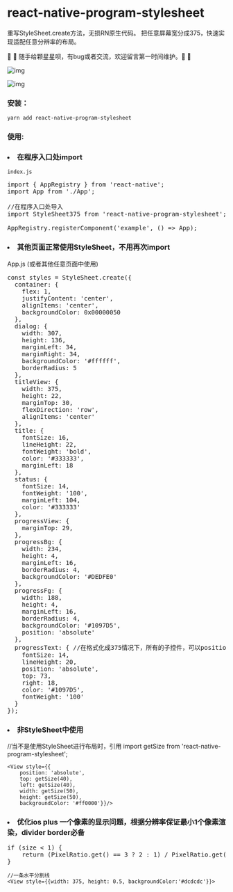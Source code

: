 # react-native-program-stylesheet
重写StyleSheet.create方法，无损RN原生代码。
把任意屏幕宽分成375，快速实现适配任意分辨率的布局。

🤗 🤗 随手给颗星星呗，有bug或者交流，欢迎留言第一时间维护。🤗 🤗<br>

![img](https://github.com/iberHK/react-native-program-stylesheet/blob/master/screenshot/demo.png?raw=true)

![img](https://github.com/iberHK/react-native-program-stylesheet/blob/master/screenshot/demo2.png?raw=true)

### 安装：
<code>yarn add react-native-program-stylesheet</code><br>

### 使用:
### <li>在程序入口处import</li>
<code>index.js</code>

<pre>
import { AppRegistry } from 'react-native';
import App from './App';

//在程序入口处导入
import StyleSheet375 from 'react-native-program-stylesheet';

AppRegistry.registerComponent('example', () => App);
</pre>


### <li>其他页面正常使用StyleSheet，不用再次import</li>
App.js (或者其他任意页面中使用)

<pre>
const styles = StyleSheet.create({
  container: {
    flex: 1,
    justifyContent: 'center',
    alignItems: 'center',
    backgroundColor: 0x00000050
  },
  dialog: {
    width: 307,
    height: 136,
    marginLeft: 34,
    marginRight: 34,
    backgroundColor: '#ffffff',
    borderRadius: 5
  },
  titleView: {
    width: 375,
    height: 22,
    marginTop: 30,
    flexDirection: 'row',
    alignItems: 'center'
  },
  title: {
    fontSize: 16,
    lineHeight: 22,
    fontWeight: 'bold',
    color: '#333333',
    marginLeft: 18
  },
  status: {
    fontSize: 14,
    fontWeight: '100',
    marginLeft: 104,
    color: '#333333'
  },
  progressView: {
    marginTop: 29,
  },
  progressBg: {
    width: 234,
    height: 4,
    marginLeft: 16,
    borderRadius: 4,
    backgroundColor: '#DEDFE0'
  },
  progressFg: {
    width: 188,
    height: 4,
    marginLeft: 16,
    borderRadius: 4,
    backgroundColor: '#1097D5',
    position: 'absolute'
  },
  progressText: { //在格式化成375情况下，所有的子控件，可以position:absolute定位到父容器中，节省节点层级
    fontSize: 14,
    lineHeight: 20,
    position: 'absolute',
    top: 73,
    right: 18,
    color: '#1097D5',
    fontWeight: '100'
  }
});
</pre>

### <li>非StyleSheet中使用</li>
//当不是使用StyleSheet进行布局时，引用
import getSize from 'react-native-program-stylesheet';

```
<View style={{
    position: 'absolute', 
    top: getSize(40),
    left: getSize(40),
    width: getSize(50),
    height: getSize(50), 
    backgroundColor: '#ff0000'}}/>
```

### <li>优化ios plus 一个像素的显示问题，根据分辨率保证最小1个像素渲染，divider border必备</li>

<pre>
if (size < 1) {
    return (PixelRatio.get() == 3 ? 2 : 1) / PixelRatio.get()
}
</pre>

```
//一条水平分割线
<View style={{width: 375, height: 0.5, backgroundColor:'#dcdcdc'}}>
```

